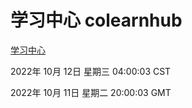 # 学习中心 colearnhub
[学习中心](http://27.19.33.125:56308/colearnhub/)

2022年 10月 12日 星期三 04:00:03 CST

2022年 10月 11日 星期二 20:00:03 GMT
